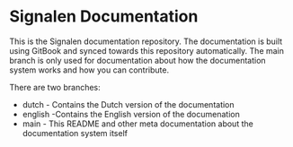 # Signalen Documentation

This is the Signalen documentation repository. The documentation is built using GitBook and synced towards this repository automatically. 
The main branch is only used for documentation about how the documentation system works and how you can contribute.

There are two branches:

* dutch - Contains the Dutch version of the documentation
* english -Contains the English version of the documenation
* main - This README and other meta documentation about the documentation system itself


